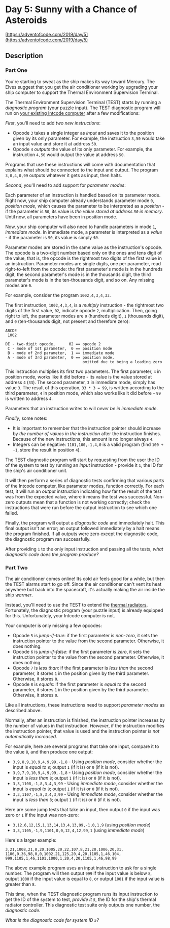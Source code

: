 # Day 5: Sunny with a Chance of Asteroids

[https://adventofcode.com/2019/day/5](https://adventofcode.com/2019/day/5)

## Description

### Part One

You're starting to sweat as the ship makes its way toward Mercury. The Elves
suggest that you get the air conditioner working by upgrading your ship computer
to support the Thermal Environment Supervision Terminal.

The Thermal Environment Supervision Terminal (TEST) starts by running a
_diagnostic program_ (your puzzle input). The TEST diagnostic program will run
on [your existing Intcode computer](https://adventofcode.com/2019/day/2) after a
few modifications:

_First_, you'll need to add _two new instructions_:

- Opcode `3` takes a single integer as _input_ and saves it to the position
  given by its only parameter. For example, the instruction `3,50` would take an
  input value and store it at address `50`.
- Opcode `4` _outputs_ the value of its only parameter. For example, the
  instruction `4,50` would output the value at address `50`.

Programs that use these instructions will come with documentation that explains
what should be connected to the input and output. The program `3,0,4,0,99`
outputs whatever it gets as input, then halts.

_Second_, you'll need to add support for _parameter modes_:

Each parameter of an instruction is handled based on its parameter mode. Right
now, your ship computer already understands parameter mode `0`, _position mode_,
which causes the parameter to be interpreted as a _position_ - if the parameter
is `50`, its value is _the value stored at address `50` in memory_. Until now,
all parameters have been in position mode.

Now, your ship computer will also need to handle parameters in mode `1`,
_immediate mode_. In immediate mode, a parameter is interpreted as a _value_ -
if the parameter is `50`, its value is simply _`50`_.

Parameter modes are stored in the same value as the instruction's opcode. The
opcode is a two-digit number based only on the ones and tens digit of the value,
that is, the opcode is the rightmost two digits of the first value in an
instruction. Parameter modes are single digits, one per parameter, read
right-to-left from the opcode: the first parameter's mode is in the hundreds
digit, the second parameter's mode is in the thousands digit, the third
parameter's mode is in the ten-thousands digit, and so on. Any missing modes are
`0`.

For example, consider the program `1002,4,3,4,33`.

The first instruction, `1002,4,3,4`, is a _multiply_ instruction - the rightmost
two digits of the first value, `02`, indicate opcode `2`, multiplication. Then,
going right to left, the parameter modes are `0` (hundreds digit), `1`
(thousands digit), and `0` (ten-thousands digit, not present and therefore
zero):

    ABCDE
     1002

    DE - two-digit opcode,      02 == opcode 2
     C - mode of 1st parameter,  0 == position mode
     B - mode of 2nd parameter,  1 == immediate mode
     A - mode of 3rd parameter,  0 == position mode,
                                      omitted due to being a leading zero

This instruction multiplies its first two parameters. The first parameter, `4`
in position mode, works like it did before - its value is the value stored at
address `4` (`33`). The second parameter, `3` in immediate mode, simply has
value `3`. The result of this operation, `33 * 3 = 99`, is written according to
the third parameter, `4` in position mode, which also works like it did before -
`99` is written to address `4`.

Parameters that an instruction writes to will _never be in immediate mode_.

_Finally_, some notes:

- It is important to remember that the instruction pointer should increase by
  _the number of values in the instruction_ after the instruction finishes.
  Because of the new instructions, this amount is no longer always `4`.
- Integers can be negative: `1101,100,-1,4,0` is a valid program (find
  `100 + -1`, store the result in position `4`).

The TEST diagnostic program will start by requesting from the user the ID of the
system to test by running an _input_ instruction - provide it `1`, the ID for
the ship's air conditioner unit.

It will then perform a series of diagnostic tests confirming that various parts
of the Intcode computer, like parameter modes, function correctly. For each
test, it will run an _output_ instruction indicating how far the result of the
test was from the expected value, where `0` means the test was successful.
Non-zero outputs mean that a function is not working correctly; check the
instructions that were run before the output instruction to see which one
failed.

Finally, the program will output a _diagnostic code_ and immediately halt. This
final output isn't an error; an output followed immediately by a halt means the
program finished. If all outputs were zero except the diagnostic code, the
diagnostic program ran successfully.

After providing `1` to the only input instruction and passing all the tests,
_what diagnostic code does the program produce?_

### Part Two

The air conditioner comes online! Its cold air feels good for a while, but then
the TEST alarms start to go off. Since the air conditioner
<span title="Honestly, I'm not sure what you expected.">can't vent its heat
anywhere</span> but back into the spacecraft, it's actually making the air
inside the ship _warmer_.

Instead, you'll need to use the TEST to extend the
[thermal radiators](https://en.wikipedia.org/wiki/Spacecraft_thermal_control).
Fortunately, the diagnostic program (your puzzle input) is already equipped for
this. Unfortunately, your Intcode computer is not.

Your computer is only missing a few opcodes:

- Opcode `5` is _jump-if-true_: if the first parameter is _non-zero_, it sets
  the instruction pointer to the value from the second parameter. Otherwise, it
  does nothing.
- Opcode `6` is _jump-if-false_: if the first parameter _is zero_, it sets the
  instruction pointer to the value from the second parameter. Otherwise, it does
  nothing.
- Opcode `7` is _less than_: if the first parameter is _less than_ the second
  parameter, it stores `1` in the position given by the third parameter.
  Otherwise, it stores `0`.
- Opcode `8` is _equals_: if the first parameter is _equal to_ the second
  parameter, it stores `1` in the position given by the third parameter.
  Otherwise, it stores `0`.

Like all instructions, these instructions need to support _parameter modes_ as
described above.

Normally, after an instruction is finished, the instruction pointer increases by
the number of values in that instruction. _However_, if the instruction modifies
the instruction pointer, that value is used and the instruction pointer is _not
automatically increased_.

For example, here are several programs that take one input, compare it to the
value `8`, and then produce one output:

- `3,9,8,9,10,9,4,9,99,-1,8` - Using _position mode_, consider whether the input
  is _equal to_ `8`; output `1` (if it is) or `0` (if it is not).
- `3,9,7,9,10,9,4,9,99,-1,8` - Using _position mode_, consider whether the input
  is _less than_ `8`; output `1` (if it is) or `0` (if it is not).
- `3,3,1108,-1,8,3,4,3,99` - Using _immediate mode_, consider whether the input
  is _equal to_ `8`; output `1` (if it is) or `0` (if it is not).
- `3,3,1107,-1,8,3,4,3,99` - Using _immediate mode_, consider whether the input
  is _less than_ `8`; output `1` (if it is) or `0` (if it is not).

Here are some jump tests that take an input, then output `0` if the input was
zero or `1` if the input was non-zero:

- `3,12,6,12,15,1,13,14,13,4,13,99,-1,0,1,9` (using _position mode_)
- `3,3,1105,-1,9,1101,0,0,12,4,12,99,1` (using _immediate mode_)

Here's a larger example:

    3,21,1008,21,8,20,1005,20,22,107,8,21,20,1006,20,31,
    1106,0,36,98,0,0,1002,21,125,20,4,20,1105,1,46,104,
    999,1105,1,46,1101,1000,1,20,4,20,1105,1,46,98,99

The above example program uses an input instruction to ask for a single number.
The program will then output `999` if the input value is below `8`, output
`1000` if the input value is equal to `8`, or output `1001` if the input value
is greater than `8`.

This time, when the TEST diagnostic program runs its input instruction to get
the ID of the system to test, _provide it `5`_, the ID for the ship's thermal
radiator controller. This diagnostic test suite only outputs one number, the
_diagnostic code_.

_What is the diagnostic code for system ID `5`?_
